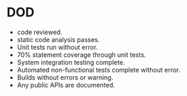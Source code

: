 # DOD

- code reviewed.
- static code analysis passes.
- Unit tests run without error.
- 70% statement coverage through unit tests.
- System integration testing complete.
- Automated non-functional tests complete without error.
- Builds without errors or warning.
- Any public APIs are documented.
